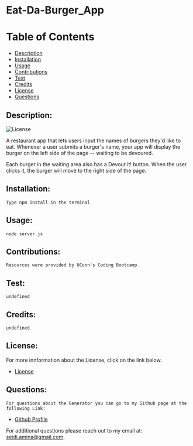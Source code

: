 # Eat-Da-Burger_App
 
 # Table of Contents

 - [Description](#description)
 - [Installation](#installation)
 - [Usage](#usage)
 - [Contributions](#contribution)
 - [Test](#test)
 - [Credits](#credits)
 - [License](#license)
 - [Questions](#questions)

 ## Description:
 ![License](https://img.shields.io/badge/License-mit-blue.svg "License Badge")

  A restaurant app that lets users input the names of burgers they'd like to eat. Whenever a user submits a burger's name, your app will display the burger on the      left side of the page -- waiting to be devoured.

  Each burger in the waiting area also has a Devour it! button. When the user clicks it, the burger will move to the right side of the page.
 ## Installation:
    Type npm install in the terminal
 ## Usage:
    node server.js
 ## Contributions:
    Resources were provided by UConn's Coding Bootcamp
 ## Test:
    undefined
 ## Credits:
    undefined
 ## License:
  For more innformation about the License, click on the link below.

- [License](https://opensource.org/licenses/mit)

## Questions:
    For questions about the Generator you can go to my Github page at the following Link:

- [Github Profile](https:github.com/Amina-Seidi)

For additional questions please reach out to my email at: seidi.amina@gmail.com.


